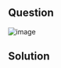## Question

![image](https://github.com/user-attachments/assets/1e24a86f-f41d-431d-b6bc-e291d56fdc15/)

## Solution

